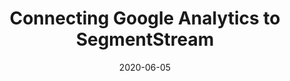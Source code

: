 ---
layout: page
section: google-analytics
navigation_title: "Connecting Google Analytics"
title: "Connecting Google Analytics to SegmentStream"
order: 3
date: 2020-06-05
---